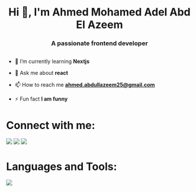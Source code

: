 <h1 align="center">Hi 👋, I'm Ahmed Mohamed Adel Abd El Azeem</h1>
<h3 align="center">A passionate frontend developer</h3>
<!-- <img align="right" width="400" src="https://cdn.dribbble.com/users/1162077/screenshots/3848914/programmer.gif" alt="ahmed-mohamed-adel" /> </p> -->




<p align="left"> <a href="https://twitter.com/" target="blank"><img src="https://img.shields.io/twitter/follow/?logo=twitter&style=for-the-badge" alt="" /></a> </p>

- 🌱 I’m currently learning **Nextjs**

- 💬 Ask me about **react**

- 📫 How to reach me **ahmed.abdullazeem25@gmail.com**

- ⚡ Fun fact **I am funny**

<h1 align="left">Connect with me:</h1>
<p align="left">
<a href="www.linkedin.com/in/ahmed-adel-99963a189" target="blank"> <img src="https://skillicons.dev/icons?i=linkedin" /></a>
<a href="https://twitter.com/ahmed adel" target="blank"> <img src="https://skillicons.dev/icons?i=twitter" /></a>
<a href="https://www.instagram.com/ahmed9147/" target="blank"> <img src="https://skillicons.dev/icons?i=instagram" /></a>
<!-- <a href="https://linkedin.com/in/www.linkedin.com/in/ahmed-mohamed-adel-abd-el-azeem-99963a189" target="blank"><img align="center" src="https://raw.githubusercontent.com/rahuldkjain/github-profile-readme-generator/master/src/images/icons/Social/linked-in-alt.svg" alt="www.linkedin.com/in/ahmed-mohamed-adel-abd-el-azeem-99963a189" height="30" width="40" /></a>
<a href="https://fb.com/ahmed adel" target="blank"><img align="center" src="https://raw.githubusercontent.com/rahuldkjain/github-profile-readme-generator/master/src/images/icons/Social/facebook.svg" alt="ahmed adel" height="30" width="40" /></a>
</p> -->

<h1 align="left">Languages and Tools:</h1>
<p>
  <a href="">
    <img src="https://skillicons.dev/icons?i=js,c,html,css,bootstrap,sass,react,git,github,materialui" />
  </a>
</p>

<!--
<p><img align="left" src="https://github-readme-stats.vercel.app/api/top-langs?username=ahmed-mohamed-adel&show_icons=true&locale=en&layout=compact" alt="ahmed-mohamed-adel" /></p>

<p>&nbsp;<img align="center" src="https://github-readme-stats.vercel.app/api?username=ahmed-mohamed-adel&show_icons=true&locale=en" alt="ahmed-mohamed-adel" /></p>

<p><img align="center" src="https://github-readme-streak-stats.herokuapp.com/?user=ahmed-mohamed-adel&" alt="ahmed-mohamed-adel" /></p> -->

